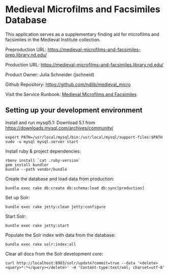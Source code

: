 # Medieval Microfilms and Facsimiles Database
This application serves as a supplementary finding aid for microfilms and facsimiles in the Medieval Institute collection.

Preproduction URL: https://medieval-microfilms-and-facsimiles-prep.library.nd.edu/

Production URL: https://medieval-microfilms-and-facsimiles.library.nd.edu/

Product Owner: Julia Schneider (jschneid)

Github Repository: https://github.com/ndlib/medieval_micro

Visit the Service Runbook: [Medieval Microfilms and Facsimiles](https://github.com/ndlib/TechnologistsPlaybook/tree/master/run-books/medieval-micro.md)

## Setting up your development environment

Install and run mysql5.1:
Download 5.1 from https://downloads.mysql.com/archives/community/
```
export PATH=/usr/local/mysql/bin:/usr/local/mysql/support-files:$PATH
sudo -u mysql mysql.server start
```

Install ruby & project dependencies:
```
rbenv install `cat .ruby-version`
gem install bundler
bundle --path vendor/bundle
```

Create the database and load data from production:
```
bundle exec rake db:create db:schema:load db:sync[production]
```

Set up Solr:
```
bundle exec rake jetty:clean jetty:configure
```

Start Solr:
```
bundle exec rake jetty:start
```

Populate the Solr index with data from the database:
```
bundle exec rake solr:index:all
```

Clear all docs from the Solr development core:
```
curl http://localhost:8983/solr/update?commit=true --data '<delete><query>*:*</query></delete>' -H 'Content-type:text/xml; charset=utf-8'
```
